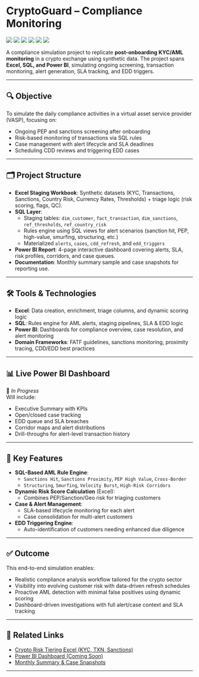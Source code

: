 # CryptoGuard – Compliance Monitoring

[![](https://img.shields.io/badge/Power%20BI-Analytics-green)](https://powerbi.microsoft.com/) 
[![](https://img.shields.io/badge/SQL-Staging%20%26%20Rules-blue)](https://en.wikipedia.org/wiki/SQL) 
[![](https://img.shields.io/badge/Excel-Data%20Prep-yellow)](https://www.microsoft.com/en-us/microsoft-365/excel) 
[![](https://img.shields.io/badge/AML-Risk%20Detection-red)](https://en.wikipedia.org/wiki/Anti-money_laundering) 
[![](https://img.shields.io/badge/Crypto-Compliance-purple)](https://en.wikipedia.org/wiki/Cryptocurrency) 
[![](https://img.shields.io/badge/Project-In%20Progress-lightgrey)]()

A compliance simulation project to replicate **post-onboarding KYC/AML monitoring** in a crypto exchange using synthetic data. The project spans **Excel, SQL, and Power BI**, simulating ongoing screening, transaction monitoring, alert generation, SLA tracking, and EDD triggers.

---

## 🔍 Objective

To simulate the daily compliance activities in a virtual asset service provider (VASP), focusing on:

- Ongoing PEP and sanctions screening after onboarding
- Risk-based monitoring of transactions via SQL rules
- Case management with alert lifecycle and SLA deadlines
- Scheduling CDD reviews and triggering EDD cases

---

## 🗂️ Project Structure

- **Excel Staging Workbook**: Synthetic datasets (KYC, Transactions, Sanctions, Country Risk, Currency Rates, Thresholds) + triage logic (risk scoring, flags, QC).
- **SQL Layer**: 
  - Staging tables: `dim_customer`, `fact_transaction`, `dim_sanctions`, `ref_thresholds`, `ref_country_risk`
  - Rules engine using SQL views for alert scenarios (sanction hit, PEP, high-value, smurfing, structuring, etc.)
  - Materialized `alerts`, `cases`, `cdd_refresh`, and `edd_triggers`
- **Power BI Report**: 4-page interactive dashboard covering alerts, SLA, risk profiles, corridors, and case queues.
- **Documentation**: Monthly summary sample and case snapshots for reporting use.

---

## 🛠️ Tools & Technologies

- **Excel**: Data creation, enrichment, triage columns, and dynamic scoring logic
- **SQL**: Rules engine for AML alerts, staging pipelines, SLA & EDD logic
- **Power BI**: Dashboards for compliance overview, case resolution, and alert monitoring
- **Domain Frameworks**: FATF guidelines, sanctions monitoring, proximity tracing, CDD/EDD best practices

---

## 📊 Live Power BI Dashboard

🚧 *In Progress*  
Will include:

- Executive Summary with KPIs
- Open/closed case tracking
- EDD queue and SLA breaches
- Corridor maps and alert distributions
- Drill-throughs for alert-level transaction history

---

## 🚨 Key Features

- **SQL-Based AML Rule Engine**:
  - `Sanctions Hit`, `Sanctions Proximity`, `PEP High Value`, `Cross-Border`
  - `Structuring`, `Smurfing`, `Velocity Burst`, `High-Risk Corridors`
- **Dynamic Risk Score Calculation** (Excel):
  - Combines PEP/Sanction/Geo risk for triaging customers
- **Case & Alert Management**:
  - SLA-based lifecycle monitoring for each alert
  - Case consolidation for multi-alert customers
- **EDD Triggering Engine**:
  - Auto-identification of customers needing enhanced due diligence

---

## ✅ Outcome

This end-to-end simulation enables:

- Realistic compliance analysis workflow tailored for the crypto sector
- Visibility into evolving customer risk with data-driven refresh schedules
- Proactive AML detection with minimal false positives using dynamic scoring
- Dashboard-driven investigations with full alert/case context and SLA tracking

---

## 📎 Related Links

- [Crypto Risk Tiering Excel (KYC, TXN, Sanctions)](https://github.com/Ratneshhhh/CryptoGuard-Compliance-Monitoring/tree/main/excel)
- [Power BI Dashboard (Coming Soon)](https://github.com/Ratneshhhh/CryptoGuard-Compliance-Monitoring)
- [Monthly Summary & Case Snapshots](https://github.com/Ratneshhhh/CryptoGuard-Compliance-Monitoring/tree/main/docs)

---
